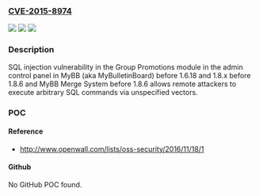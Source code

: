 ### [CVE-2015-8974](https://cve.mitre.org/cgi-bin/cvename.cgi?name=CVE-2015-8974)
![](https://img.shields.io/static/v1?label=Product&message=n%2Fa&color=blue)
![](https://img.shields.io/static/v1?label=Version&message=n%2Fa&color=blue)
![](https://img.shields.io/static/v1?label=Vulnerability&message=n%2Fa&color=brighgreen)

### Description

SQL injection vulnerability in the Group Promotions module in the admin control panel in MyBB (aka MyBulletinBoard) before 1.6.18 and 1.8.x before 1.8.6 and MyBB Merge System before 1.8.6 allows remote attackers to execute arbitrary SQL commands via unspecified vectors.

### POC

#### Reference
- http://www.openwall.com/lists/oss-security/2016/11/18/1

#### Github
No GitHub POC found.

